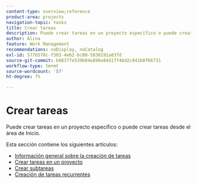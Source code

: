 ```yaml
---
content-type: overview;reference
product-area: projects
navigation-topic: tasks
title: Crear tareas
description: Puede crear tareas en un proyecto específico o puede crear tareas desde el área de Inicio.
author: Alina
feature: Work Management
recommendations: noDisplay, noCatalog
exl-id: 5776570c-f303-4e62-bc80-5038191a83fd
source-git-commit: b08377e539b04e896e84d17f46d2c941b0f66731
workflow-type: tm+mt
source-wordcount: '57'
ht-degree: 7%

---
```


# Crear tareas

Puede crear tareas en un proyecto específico o puede crear tareas desde el área de Inicio.

Esta sección contiene los siguientes artículos:

* [Información general sobre la creación de tareas](../../../manage-work/tasks/create-tasks/create-tasks-overview.md)
* [Crear tareas en un proyecto](../../../manage-work/tasks/create-tasks/create-tasks-in-project.md)
* [Crear subtareas](../../../manage-work/tasks/create-tasks/create-subtasks.md)
* [Creación de tareas recurrentes](../../../manage-work/tasks/create-tasks/create-recurring-tasks.md)

